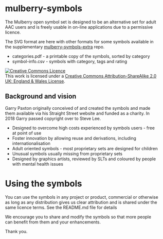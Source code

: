 # mulberry-symbols
The Mulberry open symbol set is designed to be an alternative set for adult AAC users and is freely usable in on-line applications due to a permissive licence.

The SVG format are here with other formats for some symbols available in the supplementary [mulberry-symbols-extra](https://github.com/mulberrysymbols/mulberry-symbols-extra) repo.

* categories.pdf - a printable copy of the symbols, sorted by category
* symbol-info.csv - symbols with category, tags and rating

<a rel="license" href="http://creativecommons.org/licenses/by-sa/2.0/uk/"><img alt="Creative Commons Licence" style="border-width:0" src="https://i.creativecommons.org/l/by-sa/2.0/uk/88x31.png" /></a><br />This work is licensed under a <a rel="license" href="http://creativecommons.org/licenses/by-sa/2.0/uk/">Creative Commons Attribution-ShareAlike 2.0 UK: England &amp; Wales License</a>.

## Background and vision

Garry Paxton originally conceived of and created the symbols and made them available via his Straight Street website and funded as a charity. In 2018 Garry passed copyright over to Steve Lee.

* Designed to overcome high costs experienced by symbols users - free at point of use
* Foster innovation by allowing reuse and derivations, including internationalisation
* Adult oriented symbols - most proprietary sets are designed for children
* Unusual symbols usually missing from proprietary sets
* Designed by graphics artists, reviewed by SLTs and coloured by people with mental health issues

# Using the symbols

You can use the symbols in any project or product, commercial or otherwise as long as any
 distribution gives us clear attribution and is shared under the same licence terms. See the README.md file for details

We encourage you to share and modify the symbols so that more people can benefit from them and your enhancements.

Thank you.
